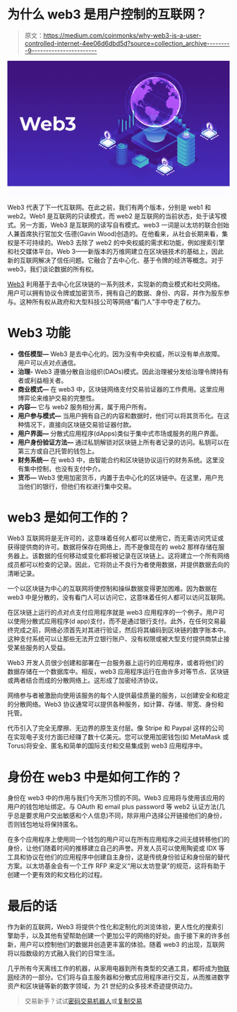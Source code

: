 # 为什么 web3 是用户控制的互联网？

> 原文：<https://medium.com/coinmonks/why-web3-is-a-user-controlled-internet-4ee06d6dbd5d?source=collection_archive---------9----------------------->

![](img/f57cf5273db62f0d77448866c8e2f47b.png)

Web3 代表了下一代互联网。在此之前，我们有两个版本，分别是 web1 和 web2。Web1 是互联网的只读模式，而 web2 是互联网的当前状态，处于读写模式。另一方面，Web3 是互联网的读写自有模式。web3 一词是以太坊的联合创始人兼首席执行官加文·伍德(Gavin Wood)创造的。在他看来，从社会长期来看，集权是不可持续的。Web3 去除了 web2 的中央权威的需求和功能，例如搜索引擎和社交媒体平台。Web 3——新版本的万维网建立在区块链技术的基础上，因此新的互联网解决了信任问题。它融合了去中心化、基于令牌的经济等概念。对于 web3，我们谈论数据的所有权。

[Web3](https://www.leewayhertz.com/web3-development-company/) 利用基于去中心化区块链的一系列技术，实现新的商业模式和社交网络。用户可以拥有协议令牌或加密货币，拥有自己的数据、身份、内容，并作为股东参与。这种所有权从政府和大型科技公司等网络“看门人”手中夺走了权力。

# Web3 功能

*   **信任模型—** Web3 是去中心化的。因为没有中央权威，所以没有单点故障。用户可以点对点通信。
*   **治理-** Web3 遵循分散自治组织(DAOs)模式。因此治理被分发给治理令牌持有者或利益相关者。
*   **商业模式—** 在 web3 中，区块链网络支付交易验证器的工作费用。这里应用博弈论来维护交易的完整性。
*   **内容—** 它与 web2 服务相分离，属于用户所有。
*   **用户参与模式—** 当用户拥有自己的内容和数据时，他们可以将其货币化。在这种情况下，直接向区块链交易验证器付款。
*   **用户界面—** 分散式应用程序(dApps)类似于集中式市场或服务的用户界面。
*   **用户身份验证方法—** 通过私钥解锁对区块链上所有者记录的访问。私钥可以在第三方或自己托管的钱包上。
*   **财务系统—** 在 web3 中，由智能合约和区块链协议运行的财务系统。这里没有集中控制，也没有支付中介。
*   **货币—** Web3 使用加密货币，内置于去中心化的区块链中。在这里，用户充当他们的银行，但他们有权进行集中交易。

# web3 是如何工作的？

Web3 互联网将是无许可的，这意味着任何人都可以使用它，而无需访问凭证或获得提供商的许可。数据将保存在网络上，而不是像现在的 web2 那样存储在服务器上。该数据的任何移动或变化都将被记录在区块链上。这将建立一个所有网络成员都可以检查的记录。因此，它将防止不良行为者使用数据，并提供数据去向的清晰记录。

一个以区块链为中心的互联网将使控制和操纵数据变得更加困难。因为数据在 web3 中是分散的，没有看门人可以访问它，这意味着任何人都可以访问互联网。

在区块链上运行的点对点支付应用程序就是 web3 应用程序的一个例子。用户可以使用分散式应用程序(d app)支付，而不是通过银行支付。此外，在任何交易最终完成之前，网络必须首先对其进行验证，然后将其编码到区块链的数字账本中。这种支付系统可以让那些无法开立银行账户、没有权限或被大型支付提供商禁止接受某些服务的人受益。

Web3 开发人员很少创建和部署在一台服务器上运行的应用程序，或者将他们的数据存储在一个数据库中。相反，web3 应用程序运行在由许多对等节点、区块链或两者结合而成的分散网络上。这形成了加密经济协议。

网络参与者被激励向使用该服务的每个人提供最佳质量的服务，以创建安全和稳定的分散网络。Web3 协议通常可以提供各种服务，如计算、存储、带宽、身份和托管。

代币引入了完全无摩擦、无边界的原生支付层。像 Stripe 和 Paypal 这样的公司在实现电子支付方面已经赚了数十亿美元。您可以使用加密钱包(如 MetaMask 或 Torus)将安全、匿名和简单的国际支付和交易集成到 web3 应用程序中。

# 身份在 web3 中是如何工作的？

身份在 web3 中的作用与我们今天所习惯的不同。Web3 应用将与使用该应用的用户的钱包地址绑定。与 OAuth 和 email plus password 等 web2 认证方法(几乎总是要求用户交出敏感和个人信息)不同，除非用户选择公开链接他们的身份，否则钱包地址将保持匿名。

在多个应用程序上使用同一个钱包的用户可以在所有应用程序之间无缝转移他们的身份，让他们随着时间的推移建立自己的声誉。开发人员可以使用陶瓷或 IDX 等工具和协议在他们的应用程序中创建自主身份，这是传统身份验证和身份层的替代方案。以太坊基金会有一个工作 RFP 来定义“用以太坊登录”的规范，这将有助于创建一个更有效的和文档化的过程。

# 最后的话

作为新的互联网，Web3 将提供个性化和定制化的浏览体验，更人性化的搜索引擎助手，以及其他有望帮助创建一个更加公平的网络的好处。由于接下来的许多创新，用户可以控制他们的数据并创造更丰富的体验。随着 web3 的出现，互联网将以指数级的方式融入我们的日常生活。

几乎所有今天离线工作的机器，从家用电器到所有类型的交通工具，都将成为[物联网](https://www.leewayhertz.com/iot-development-company/)经济的一部分。它们将与自主服务器和分散式应用程序进行交互，从而推进数字资产和区块链等新的数字领域，为 21 世纪的众多技术奇迹提供动力。

> 交易新手？试试[密码交易机器人](/coinmonks/crypto-trading-bot-c2ffce8acb2a)或[复制交易](/coinmonks/top-10-crypto-copy-trading-platforms-for-beginners-d0c37c7d698c)